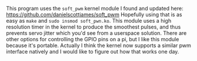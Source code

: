 This program uses the `soft_pwm` kernel module I found and updated here: https://github.com/danielscottjames/soft_pwm Hopefully using that is as easy as `make` and `sudo insmod soft_pwn.ko`. This module uses a high resolution timer in the kernel to produce the smoothest pulses, and thus prevents servo jitter which you'd see from a userspace solution. There are other options for controlling the GPIO pins on a pi, but I like this module because it's portable. Actually I think the kernel now supports a similar pwm interface natively and I would like to figure out how that works one day.